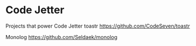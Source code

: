 # Code Jetter

Projects that power Code Jetter
toastr
https://github.com/CodeSeven/toastr

Monolog
https://github.com/Seldaek/monolog

